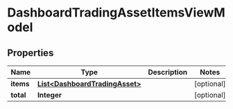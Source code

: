 # DashboardTradingAssetItemsViewModel

## Properties
Name | Type | Description | Notes
------------ | ------------- | ------------- | -------------
**items** | [**List&lt;DashboardTradingAsset&gt;**](DashboardTradingAsset.md) |  |  [optional]
**total** | **Integer** |  |  [optional]
